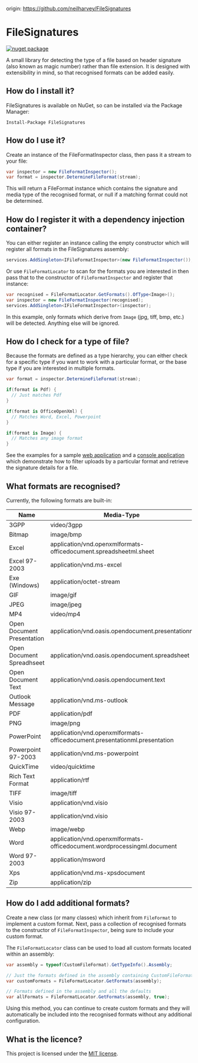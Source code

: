 origin: https://github.com/neilharvey/FileSignatures

# FileSignatures

[![nuget package](https://badge.fury.io/nu/FileSignatures.svg)](https://www.nuget.org/packages/FileSignatures)

A small library for detecting the type of a file based on header signature (also known as magic number) rather than file extension.  It is designed with extensibility in mind, so that recognised formats can be added easily.

## How do I install it?

FileSignatures is available on NuGet, so can be installed via the Package Manager:

```
Install-Package FileSignatures
```

## How do I use it?

Create an instance of the FileFormatInspector class, then pass it a stream to your file:

```cs
var inspector = new FileFormatInspector();
var format = inspector.DetermineFileFormat(stream);
```

This will return a FileFormat instance which contains the signature and media type of the recognised format,
or null if a matching format could not be determined.

## How do I register it with a dependency injection container?

You can either register an instance calling the empty constructor which will register all formats in the FileSignatures assembly:

```cs
services.AddSingleton<IFileFormatInspector>(new FileFormatInspector());
```

Or use `FileFormatLocator` to scan for the formats you are interested in then pass that to the constructor of `FileFormatInspector` and register that instance:

```cs
var recognised = FileFormatLocator.GetFormats().OfType<Image>();
var inspector = new FileFormatInspector(recognised);
services.AddSingleton<IFileFormatInspector>(inspector);
```

In this example, only formats which derive from `Image` (jpg, tiff, bmp, etc.) will be detected.  Anything else will be ignored.

## How do I check for a type of file?

Because the formats are defined as a type hierarchy, you can either check for a specific type if you want
to work with a particular format, or the base type if you are interested in multiple formats.

```cs
var format = inspector.DetermineFileFormat(stream);

if(format is Pdf) {
  // Just matches Pdf
}

if(format is OfficeOpenXml) {
  // Matches Word, Excel, Powerpoint
}

if(format is Image) {
  // Matches any image format
}

```

See the examples for a sample [web application](https://github.com/neilharvey/FileSignatures/tree/master/examples/WebApplication) and a [console application](https://github.com/neilharvey/FileSignatures/tree/master/examples/ConsoleApplication) which demonstrate how to filter uploads by a particular format and retrieve the signature details for a file.

## What formats are recognised?

Currently, the following formats are built-in:

| Name                       | Media-Type                                                                | Extension
|----------------------------|---------------------------------------------------------------------------|--------
| 3GPP                       | video/3gpp                                                                | .3gp
| Bitmap                     | image/bmp                                                                 | .bmp
| Excel                      | application/vnd.openxmlformats-officedocument.spreadsheetml.sheet         | .xlsx
| Excel 97-2003              | application/vnd.ms-excel                                                  | .xls
| Exe (Windows)              | application/octet-stream                                                  | .exe
| GIF                        | image/gif                                                                 | .gif
| JPEG                       | image/jpeg                                                                | .jpg
| MP4                        | video/mp4                                                                 | .mp4
| Open Document Presentation | application/vnd.oasis.opendocument.presentationn                          | .odp
| Open Document Spreadhseet  | application/vnd.oasis.opendocument.spreadsheet                            | .ods
| Open Document Text         | application/vnd.oasis.opendocument.text                                   | .odt
| Outlook Message            | application/vnd.ms-outlook                                                | .msg
| PDF                        | application/pdf                                                           | .pdf
| PNG                        | image/png                                                                 | .png
| PowerPoint                 | application/vnd.openxmlformats-officedocument.presentationml.presentation | .pptx
| Powerpoint 97-2003         | application/vnd.ms-powerpoint                                             | .ppt
| QuickTime                  | video/quicktime                                                           | .mov
| Rich Text Format           | application/rtf                                                           | .rtf
| TIFF                       | image/tiff                                                                | .tif
| Visio                      | application/vnd.visio                                                     | .vsdx
| Visio 97-2003              | application/vnd.visio                                                     | .vsd
| Webp                       | image/webp                                                                | .webp
| Word                       | application/vnd.openxmlformats-officedocument.wordprocessingml.document   | .docx
| Word 97-2003               | application/msword                                                        | .doc
| Xps                        | application/vnd.ms-xpsdocument                                            | .xps
| Zip                        | application/zip                                                           | .zip

## How do I add additional formats?

Create a new class (or many classes) which inherit from `FileFormat` to implement a custom format. Next, pass a collection of recognised formats to the constructor of `FileFormatInspector`, being sure to include your custom format.

The `FileFormatLocator` class can be used to load all custom formats located within an assembly:

```cs
var assembly = typeof(CustomFileFormat).GetTypeInfo().Assembly;

// Just the formats defined in the assembly containing CustomFileFormat
var customFormats = FileFormatLocator.GetFormats(assembly);

// Formats defined in the assembly and all the defaults
var allFormats = FileFormatLocator.GetFormats(assembly, true);
```

Using this method, you can continue to create custom formats and they will automatically be included into the recognised formats without any additional configuration.

## What is the licence?

This project is licensed under the [MIT license](LICENSE).
